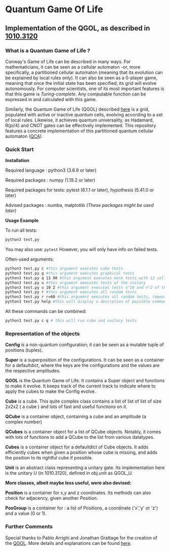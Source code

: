 # Quantum Game Of Life

## Implementation of the QGOL, as described in [1010.3120](https://arxiv.org/abs/1010.3120 "Main ArXiv page")

### What is a Quantum Game of Life ?

Conway's Game of Life can be described in many ways. For mathematicians, it can be seen as a cellular automaton -or, more specifically, a partitioned cellular automaton (meaning that its evolution can be explained by local rules only). It can also be seen as a 0-player game, meaning that once the initial state has been specified, its grid will evolve autonomously. For computer scientists, one of its most important features is that this game is *Turing-complete*. Any computable function can be expressed in and calculated with this game.

Similarly, the Quantum Game of Life (QGOL) described [here](https://arxiv.org/pdf/1010.3120.pdf "QGOL arXiv pdf") is a grid, populated with active or inactive *quantum* cells, evolving according to a set of local rules. Likewise, it achieves quantum universality, as Hadamard, R(pi/4) and CNOT gates can be effectively implemented. This repository features a concrete implementation of this partitioned quantum cellular automaton ([QCA](https://arxiv.org/pdf/1904.12956.pdf "Quantum Cellular Automaton pdf")).

### Quick Start

**Installation**

Required language : python3 (3.6.9 or later)

Required packages : numpy (1.19.2 or later)

Required packages for tests: pytest (6.1.1 or later), hypothesis (5.41.0 or later)


Advised packages : numba, matplotlib 
*(These packages might be used later)*

**Usage Example** 

To run all tests:

```bash
python3 test.py

```
You may also use: ``` pytest ```
However, you will only have info on failed tests.

Often-used arguments:

```bash
python3 test.py c #this argument executes cube tests
python3 test.py g #this argument executes graphical tests
python3 test.py q 13 90 #this argument executes norm tests with 13 cells and 90 steps
python3 test.py u #this argument executes tests of the unitary
python3 test.py u 10 2 #this argument executes tests n°10 and n°2 of the unitary
python3 test.py r #this argument executes all random tests
python3 test.py r r=60 #this argument executes all random tests, repeated 50 times (default=30)
python3 test.py help #this will display a descrption of possible commands
```

All these commands can be combined:
```bash
python3 test.py c q # this will run cube and unitary tests
```

### Representation of the objects

**Config** is a non-quantum configuration; it can be seen as a mutable tuple of positions (tuples).

**Super** is a superposition of the configurations. It can be seen as a container for a defaultdict, where the keys are the configurations and the values are the respective amplitudes.

**QGOL** is the Quantum Game of Life. It contains a Super object and functions to make it evolve. It keeps track of the current track to indicate where to apply the cubes to make the Config evolve.

**Cube** is a cube. This quite complex class contains a list of list of list of size 2x2x2 ( a cube ) and lots of fast and useful functions on it.

**QCube** is a container object, containing a cube and an amplitude (a complex number)

**QCubes** is a container object for a list of QCube objects. Notably, it comes with lots of functions to add a QCube to the list from various datatypes.

**Cubes** is a container object for a defaultdict of Cube objects. It adds efficiently cubes when given a position whose cube is missing, and adds the position to its rightful cube if possible.

**Unit** is an abstract class representing a unitary gate. Its implementation here is the unitary U (in 1010.3120), defined in obj.unit as QGOL_U.

**More classes, albeit maybe less useful, were also devised:**

**Position** is a container for x,y and z coordinates. Its methods can also check for adjacency, given another Position.

**PosGroup** is a container for : a list of Positions, a coordinate ('x','y' or 'z') and a value (0 or 1). 

### Further Comments

Special thanks to Pablo Arrighi and Jonathan Grattage for the creation of the [QGOL](https://arxiv.org/pdf/1010.3120.pdf "QGOL arXiv pdf"). More details and explanations can be found [here](https://docs.google.com/presentation/d/1fBKEK7S0qo7wJeW9lbydZbKjFvYAzMyKeQIjaOYFTi4/edit#slide=id.g4f341a8c7f_0_184 "presentation of rules").

